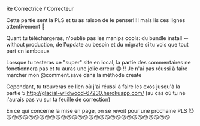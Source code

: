 Re Correctrice / Correcteur

Cette partie sent la PLS et tu as raison de le penser!!!! mais lis ces lignes attentivement 👹

Quant tu téléchargeras, n'oublie pas les manips cools: du bundle install --without production, de l'update au besoin et du migrate si tu vois que tout part en lambeaux

Lorsque tu testeras ce "super" site en local, la partie des commentaires ne fonctionnera pas et tu auras une jolie erreur 😋 !! 
Je n'ai pas réussi à faire marcher mon @comment.save dans la méthode create

Cependant, tu trouveras ce lien où j'ai réussi à faire les exos jusqu'à la partie 5
  http://glacial-wildwood-67230.herokuapp.com/ 
(au cas où tu ne l'aurais pas vu sur ta feuille de correction)
  
En ce qui concerne la mise en page, on se revoit pour une prochaine PLS 😈
😘😘😘😘😘😘😘😘😘😘😘😘😘😘😘😘😘😘😘😘😘😘😘😘😘😘😘😘😘😘
